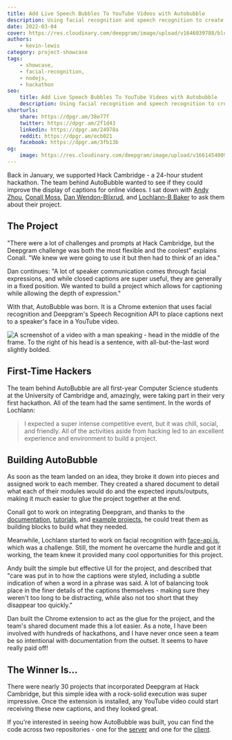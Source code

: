 ```yaml
---
title: Add Live Speech Bubbles To YouTube Videos with Autobubble
description: Using facial recognition and speech recognition to create live speech bubbles.
date: 2022-03-04
cover: https://res.cloudinary.com/deepgram/image/upload/v1646039788/blog/2022/03/autobubble-youtube-speech-bubbles/AutoBubble.jpg
authors:
    - kevin-lewis
category: project-showcase
tags:
    - showcase,
    - facial-recognition,
    - nodejs,
    - hackathon
seo:
    title: Add Live Speech Bubbles To YouTube Videos with Autobubble
    description: Using facial recognition and speech recognition to create live speech bubbles.
shorturls:
    share: https://dpgr.am/38e77f
    twitter: https://dpgr.am/2f1d43
    linkedin: https://dpgr.am/24978a
    reddit: https://dpgr.am/ecb021
    facebook: https://dpgr.am/3fb13b
og:
    image: https://res.cloudinary.com/deepgram/image/upload/v1661454009/blog/autobubble-youtube-speech-bubbles/ograph.png
---
```


Back in January, we supported Hack Cambridge - a 24-hour student hackathon. The team behind AutoBubble wanted to see if they could improve the display of captions for online videos. I sat down with [Andy Zhou](https://github.com/Flesh12138), [Conall Moss](https://www.linkedin.com/in/conall-moss-408037221/), [Dan Wendon-Blixrud](https://dwb.no), and [Lochlann-B Baker](https://github.com/Lochlann-B/) to ask them about their project.

## The Project

"There were a lot of challenges and prompts at Hack Cambridge, but the Deepgram challenge was both the most flexible and the coolest" explains Conall. "We knew we were going to use it but then had to think of an idea."

Dan continues: "A lot of speaker communication comes through facial expressions, and while closed captions are super useful, they are generally in a fixed position. We wanted to build a project which allows for captioning while allowing the depth of expression."

With that, AutoBubble was born. It is a Chrome extenion that uses facial recognition and Deepgram's Speech Recognition API to place captions next to a speaker's face in a YouTube video.

![A screenshot of a video with a man speaking - head in the middle of the frame. To the right of his head is a sentence, with all-but-the-last word slightly bolded.](https://res.cloudinary.com/deepgram/image/upload/v1646039808/blog/2022/03/autobubble-youtube-speech-bubbles/screenshot.jpg)

## First-Time Hackers

The team behind AutoBubble are all first-year Computer Science students at the University of Cambridge and, amazingly, were taking part in their very first hackathon. All of the team had the same sentiment. In the words of Lochlann:

> I expected a super intense competitive event, but it was chill, social, and friendly. All of the activities aside from hacking led to an excellent experience and environment to build a project.

## Building AutoBubble

As soon as the team landed on an idea, they broke it down into pieces and assigned work to each member. They created a shared document to detail what each of their modules would do and the expected inputs/outputs, making it much easier to glue the project together at the end.

Conall got to work on integrating Deepgram, and thanks to the [documentation](https://developers.deepgram.com/documentation/), [tutorials](https://developers.deepgram.com/blog/categories/tutorial/), and [example projects](https://developers.deepgram.com/use-cases/), he could treat them as building blocks to build what they needed.

Meanwhile, Lochlann started to work on facial recognition with [face-api.js](https://github.com/justadudewhohacks/face-api.js), which was a challenge. Still, the moment he overcame the hurdle and got it working, the team knew it provided many cool opportunities for this project.

Andy built the simple but effective UI for the project, and described that "care was put in to how the captions were styled, including a subtle indication of when a word in a phrase was said. A lot of balancing took place in the finer details of the captions themselves - making sure they weren't too long to be distracting, while also not too short that they disappear too quickly."

Dan built the Chrome extension to act as the glue for the project, and the team's shared document made this a lot easier. As a note, I have been involved with hundreds of hackathons, and I have never once seen a team be so intentional with documentation from the outset. It seems to have really paid off!

## The Winner Is...

There were nearly 30 projects that incorporated Deepgram at Hack Cambridge, but this simple idea with a rock-solid execution was super impressive. Once the extension is installed, any YouTube video could start receiving these new captions, and they looked great.

If you're interested in seeing how AutoBubble was built, you can find the code across two repositories - one for the [server](https://github.com/dantechguy/autobubbleserver) and one for the [client](https://github.com/dantechguy/autobubbleclient).

